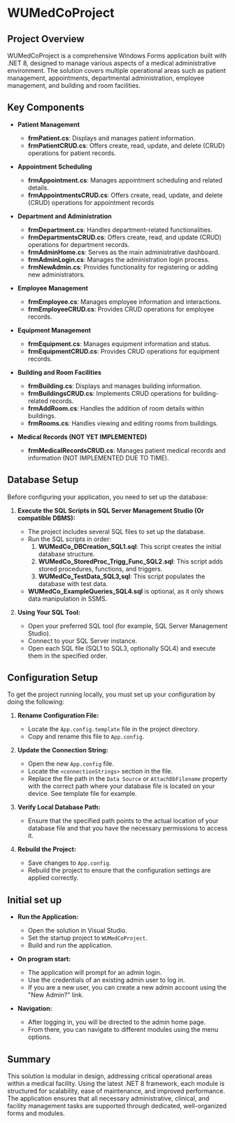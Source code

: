 # WUMedCoProject

## Project Overview

WUMedCoProject is a comprehensive Windows Forms application built with .NET 8, designed to manage various aspects of a medical administrative environment. The solution covers multiple operational areas such as patient management, appointments, departmental administration, employee management, and building and room facilities.

## Key Components

- **Patient Management**
  - **frmPatient.cs**: Displays and manages patient information.
  - **frmPatientCRUD.cs**: Offers create, read, update, and delete (CRUD) operations for patient records.

- **Appointment Scheduling**
  - **frmAppointment.cs**: Manages appointment scheduling and related details.
  - **frmAppointmentsCRUD.cs**: Offers create, read, update, and delete (CRUD) operations for appointment records

- **Department and Administration**
  - **frmDepartment.cs**: Handles department-related functionalities.
  - **frmDepartmentsCRUD.cs**: Offers create, read, and update (CRUD) operations for department records.
  - **frmAdminHome.cs**: Serves as the main administrative dashboard.
  - **frmAdminLogin.cs**: Manages the administration login process.
  - **frmNewAdmin.cs**: Provides functionality for registering or adding new administrators.

- **Employee Management**
  - **frmEmployee.cs**: Manages employee information and interactions.
  - **frmEmployeeCRUD.cs**: Provides CRUD operations for employee records.

- **Equipment Management**
  - **frmEquipment.cs**: Manages equipment information and status.
  - **frmEquipmentCRUD.cs**: Provides CRUD operations for equipment records.

- **Building and Room Facilities**
  - **frmBuilding.cs**: Displays and manages building information.
  - **frmBuildingsCRUD.cs**: Implements CRUD operations for building-related records.
  - **frmAddRoom.cs**: Handles the addition of room details within buildings.
  - **frmRooms.cs**: Handles viewing and editing rooms from buildings.

- **Medical Records (NOT YET IMPLEMENTED)**
  - **frmMedicalRecordsCRUD.cs**: Manages patient medical records and information (NOT IMPLEMENTED DUE TO TIME). 

## Database Setup

Before configuring your application, you need to set up the database:
 
1. **Execute the SQL Scripts in SQL Server Management Studio (Or compatible DBMS):**
   - The project includes several SQL files to set up the database.
   - Run the SQL scripts in order:
     1. **WUMedCo_DBCreation_SQL1.sql**: This script creates the initial database structure.
     2. **WUMedCo_StoredProc_Trigg_Func_SQL2.sql**: This script adds stored procedures, functions, and triggers.
     3. **WUMedCo_TestData_SQL3,sql**: This script populates the database with test data.
   - **WUMedCo_ExampleQueries_SQL4.sql** is optional, as it only shows data manipulation in SSMS.
   
2. **Using Your SQL Tool:**
   - Open your preferred SQL tool (for example, SQL Server Management Studio).
   - Connect to your SQL Server instance.
   - Open each SQL file (SQL1 to SQL3, optionally SQL4) and execute them in the specified order.


## Configuration Setup

To get the project running locally, you must set up your configuration by doing the following:

1. **Rename Configuration File:**
   - Locate the `App.config.template` file in the project directory.
   - Copy and rename this file to `App.config`.

2. **Update the Connection String:**
   - Open the new `App.config` file.
   - Locate the `<connectionStrings>` section in the file.
   - Replace the file path in the `Data Source` or `AttachDbFilename` property with the correct path where your database file is located on your device. See template file for example.
     
3. **Verify Local Database Path:**
   - Ensure that the specified path points to the actual location of your database file and that you have the necessary permissions to access it.

4. **Rebuild the Project:**
   - Save changes to `App.config`.
   - Rebuild the project to ensure that the configuration settings are applied correctly.

## Initial set up
- **Run the Application:**
  - Open the solution in Visual Studio.
  - Set the startup project to `WUMedCoProject`.
  - Build and run the application.

- **On program start:**
  - The application will prompt for an admin login.
  - Use the credentials of an existing admin user to log in.
  - If you are a new user, you can create a new admin account using the "New Admin?" link. 

- **Navigation:**
  - After logging in, you will be directed to the admin home page.
  - From there, you can navigate to different modules using the menu options.

## Summary

This solution is modular in design, addressing critical operational areas within a medical facility. Using the latest .NET 8 framework, each module is structured for scalability, ease of maintenance, and improved performance. The application ensures that all necessary administrative, clinical, and facility management tasks are supported through dedicated, well-organized forms and modules.
